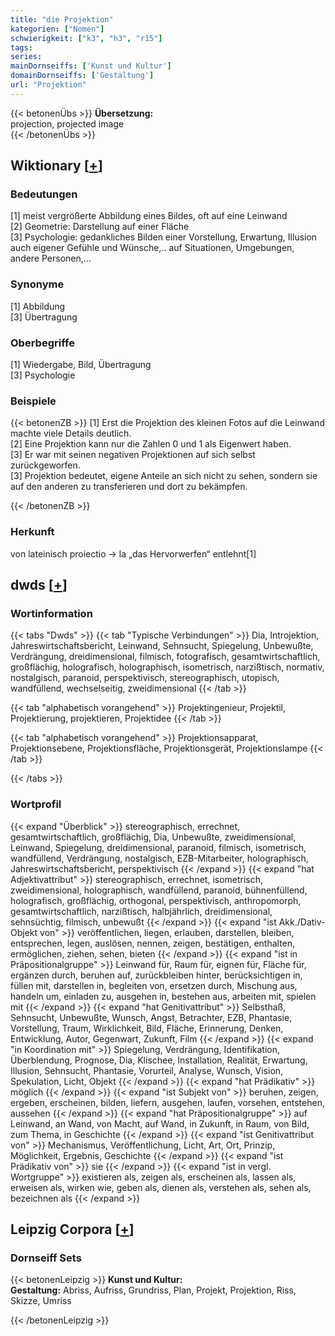 ```yaml
---
title: "die Projektion"
kategorien: ["Nomen"]
schwierigkeit: ["k3", "h3", "r15"]
tags:
series:
mainDornseiffs: ['Kunst und Kultur']
domainDornseiffs: ['Gestaltung']
url: "Projektion"
---
```


{{< betonenÜbs >}}
**Übersetzung:**  
projection, projected image  
{{< /betonenÜbs >}}

## Wiktionary [[+](https://de.wiktionary.org/wiki/Projektion)]

### Bedeutungen
[1] meist vergrößerte Abbildung eines Bildes, oft auf eine Leinwand  
[2] Geometrie: Darstellung auf einer Fläche  
[3] Psychologie: gedankliches Bilden einer Vorstellung, Erwartung, Illusion auch eigener Gefühle und Wünsche,.. auf Situationen, Umgebungen, andere Personen,…  

### Synonyme
[1] Abbildung  
[3] Übertragung  

### Oberbegriffe
[1] Wiedergabe, Bild, Übertragung  
[3] Psychologie  

### Beispiele
{{< betonenZB >}}
[1] Erst die Projektion des kleinen Fotos auf die Leinwand machte viele Details deutlich.  
[2] Eine Projektion kann nur die Zahlen 0 und 1 als Eigenwert haben.  
[3] Er war mit seinen negativen Projektionen auf sich selbst zurückgeworfen.  
[3] Projektion bedeutet, eigene Anteile an sich nicht zu sehen, sondern sie auf den anderen zu transferieren und dort zu bekämpfen.  

{{< /betonenZB >}}
### Herkunft
von lateinisch proiectio → la „das Hervorwerfen“ entlehnt[1]  



## dwds [[+](https://www.dwds.de/wb/Projektion)]

### Wortinformation
{{< tabs "Dwds" >}}
{{< tab "Typische Verbindungen" >}}
Dia, Introjektion, Jahreswirtschaftsbericht, Leinwand, Sehnsucht, Spiegelung, Unbewußte, Verdrängung, dreidimensional, filmisch, fotografisch, gesamtwirtschaftlich, großflächig, holografisch, holographisch, isometrisch, narzißtisch, normativ, nostalgisch, paranoid, perspektivisch, stereographisch, utopisch, wandfüllend, wechselseitig, zweidimensional
{{< /tab >}}

{{< tab "alphabetisch vorangehend" >}}
Projektingenieur, Projektil, Projektierung, projektieren, Projektidee
{{< /tab >}}

{{< tab "alphabetisch vorangehend" >}}
Projektionsapparat, Projektionsebene, Projektionsfläche, Projektionsgerät, Projektionslampe
{{< /tab >}}

{{< /tabs >}}

### Wortprofil
{{< expand "Überblick" >}} stereographisch, errechnet, gesamtwirtschaftlich, großflächig, Dia, Unbewußte, zweidimensional, Leinwand, Spiegelung, dreidimensional, paranoid, filmisch, isometrisch, wandfüllend, Verdrängung, nostalgisch, EZB-Mitarbeiter, holographisch, Jahreswirtschaftsbericht, perspektivisch {{< /expand >}}
{{< expand "hat Adjektivattribut" >}} stereographisch, errechnet, isometrisch, zweidimensional, holographisch, wandfüllend, paranoid, bühnenfüllend, holografisch, großflächig, orthogonal, perspektivisch, anthropomorph, gesamtwirtschaftlich, narzißtisch, halbjährlich, dreidimensional, sehnsüchtig, filmisch, unbewußt {{< /expand >}}
{{< expand "ist Akk./Dativ-Objekt von" >}} veröffentlichen, liegen, erlauben, darstellen, bleiben, entsprechen, legen, auslösen, nennen, zeigen, bestätigen, enthalten, ermöglichen, ziehen, sehen, bieten {{< /expand >}}
{{< expand "ist in Präpositionalgruppe" >}} Leinwand für, Raum für, eignen für, Fläche für, ergänzen durch, beruhen auf, zurückbleiben hinter, berücksichtigen in, füllen mit, darstellen in, begleiten von, ersetzen durch, Mischung aus, handeln um, einladen zu, ausgehen in, bestehen aus, arbeiten mit, spielen mit {{< /expand >}}
{{< expand "hat Genitivattribut" >}} Selbsthaß, Sehnsucht, Unbewußte, Wunsch, Angst, Betrachter, EZB, Phantasie, Vorstellung, Traum, Wirklichkeit, Bild, Fläche, Erinnerung, Denken, Entwicklung, Autor, Gegenwart, Zukunft, Film {{< /expand >}}
{{< expand "in Koordination mit" >}} Spiegelung, Verdrängung, Identifikation, Überblendung, Prognose, Dia, Klischee, Installation, Realität, Erwartung, Illusion, Sehnsucht, Phantasie, Vorurteil, Analyse, Wunsch, Vision, Spekulation, Licht, Objekt {{< /expand >}}
{{< expand "hat Prädikativ" >}} möglich {{< /expand >}}
{{< expand "ist Subjekt von" >}} beruhen, zeigen, ergeben, erscheinen, bilden, liefern, ausgehen, laufen, vorsehen, entstehen, aussehen {{< /expand >}}
{{< expand "hat Präpositionalgruppe" >}} auf Leinwand, an Wand, von Macht, auf Wand, in Zukunft, in Raum, von Bild, zum Thema, in Geschichte {{< /expand >}}
{{< expand "ist Genitivattribut von" >}} Mechanismus, Veröffentlichung, Licht, Art, Ort, Prinzip, Möglichkeit, Ergebnis, Geschichte {{< /expand >}}
{{< expand "ist Prädikativ von" >}} sie {{< /expand >}}
{{< expand "ist in vergl. Wortgruppe" >}} existieren als, zeigen als, erscheinen als, lassen als, erweisen als, wirken wie, geben als, dienen als, verstehen als, sehen als, bezeichnen als {{< /expand >}}

## Leipzig Corpora [[+](https://corpora.uni-leipzig.de/en/res?word=Projektion&corpusId=deu_newscrawl-public_2018)]

### Dornseiff Sets
{{< betonenLeipzig >}}
**Kunst und Kultur:**  
**Gestaltung:** Abriss, Aufriss, Grundriss, Plan, Projekt, Projektion, Riss, Skizze, Umriss  

{{< /betonenLeipzig >}}
